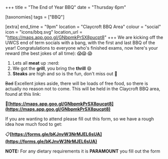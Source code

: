 +++
title = "The End of Year BBQ"
date = "Thursday 6pm"

[taxonomies]
tags = ["BBQ"]

[extra]
end_time = "9pm"
location = "Claycroft BBQ Area"
colour = "social"
icon = "icons/bbq.svg"
location_url = "https://maps.app.goo.gl/GNbpmkPrSX8pucpt8"
+++
We are kicking off the UWCS end of term socials with a bang, with the first and last BBQ of the year! Congratulations to everyone who's finished exams, now here's your reward (the best jokes of all time): :scream::scream: :scream:

1. Lets all **meat** up :nerd:
2. We got the **grill**, you bring the **thrill** :smile:
3. **Steaks** are high and so is the fun, don't miss out :hotdog:

~~Bad~~ Excellent jokes aside, there will be loads of free food, so there is actually no reason not to come. This will be held in the Claycroft BBQ area, found at this link:

:round_pushpin:**[https://maps.app.goo.gl/GNbpmkPrSX8pucpt8](https://maps.app.goo.gl/GNbpmkPrSX8pucpt8)**

If you are wanting to attend please fill out this form, so we have a rough idea how much food to get:

:clipboard:**[https://forms.gle/bKJnvW3NrMJEL6sUA](https://forms.gle/bKJnvW3NrMJEL6sUA)**

**NOTE:** For any dietary requirements it is **PARAMOUNT** you fill out the form
